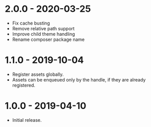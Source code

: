 # 2.0.0 - 2020-03-25

-   Fix cache busting
-   Remove relative path support
-   Improve child theme handling
-   Rename composer package name

# 1.1.0 - 2019-10-04

-   Register assets globally.
-   Assets can be enqueued only by the handle, if they are already registered.

# 1.0.0 - 2019-04-10

-   Initial release.
